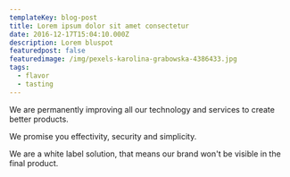 ```yaml
---
templateKey: blog-post
title: Lorem ipsum dolor sit amet consectetur
date: 2016-12-17T15:04:10.000Z
description: Lorem bluspot
featuredpost: false
featuredimage: /img/pexels-karolina-grabowska-4386433.jpg
tags:
  - flavor
  - tasting
---
```

We are permanently improving all our technology and services to create better products.

We promise you effectivity, security and simplicity.

We are a white label solution, that means our brand won't be visible in the final product.